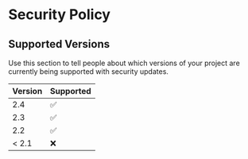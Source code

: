 # Security Policy

## Supported Versions

Use this section to tell people about which versions of your project are
currently being supported with security updates.

| Version | Supported          |
| ------- | ------------------ |
| 2.4     | :white_check_mark: |
| 2.3     | :white_check_mark: |
| 2.2     | :white_check_mark: |
| < 2.1   | :x:                |
